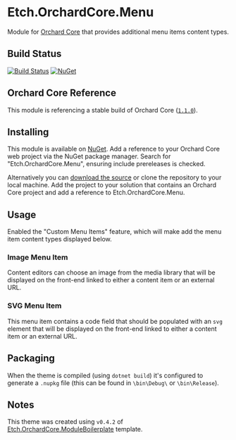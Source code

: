 # Etch.OrchardCore.Menu

Module for [Orchard Core](https://github.com/orchardcms/OrchardCore) that provides additional menu items content types.

## Build Status

[![Build Status](https://secure.travis-ci.org/etchuk/Etch.OrchardCore.Menu.png?branch=master)](http://travis-ci.org/etchuk/Etch.OrchardCore.Menu) [![NuGet](https://img.shields.io/nuget/v/Etch.OrchardCore.Menu.svg)](https://www.nuget.org/packages/Etch.OrchardCore.Menu)

## Orchard Core Reference

This module is referencing a stable build of Orchard Core ([`1.1.0`](https://www.nuget.org/packages/OrchardCore.Module.Targets/1.1.0)).

## Installing

This module is available on [NuGet](https://www.nuget.org/packages/Etch.OrchardCore.Menu). Add a reference to your Orchard Core web project via the NuGet package manager. Search for "Etch.OrchardCore.Menu", ensuring include prereleases is checked.

Alternatively you can [download the source](https://github.com/etchuk/Etch.OrchardCore.Menu/archive/master.zip) or clone the repository to your local machine. Add the project to your solution that contains an Orchard Core project and add a reference to Etch.OrchardCore.Menu.

## Usage

Enabled the "Custom Menu Items" feature, which will make add the menu item content types displayed below.

### Image Menu Item

Content editors can choose an image from the media library that will be displayed on the front-end linked to either a content item or an external URL.

### SVG Menu Item

This menu item contains a code field that should be populated with an `svg` element that will be displayed on the front-end linked to either a content item or an external URL.

## Packaging

When the theme is compiled (using `dotnet build`) it's configured to generate a `.nupkg` file (this can be found in `\bin\Debug\` or `\bin\Release`).

## Notes

This theme was created using `v0.4.2` of [Etch.OrchardCore.ModuleBoilerplate](https://github.com/EtchUK/Etch.OrchardCore.Menu) template.
